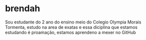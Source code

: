 # brendah

Sou estudante do 2 ano do ensino meio do Colegio Olympia Morais Tormenta, estudo na area de exatas e essa diciplina que estamos estudando é proamação, estamos aprendeno a mexer no GitHub
